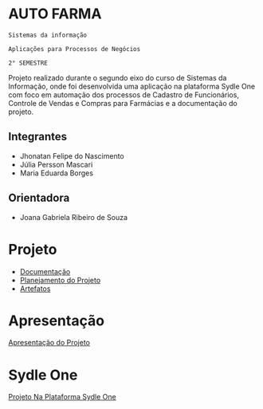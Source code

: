 # AUTO FARMA

`Sistemas da informação`

`Aplicações para Processos de Negócios`

`2° SEMESTRE` 

Projeto realizado durante o segundo eixo do curso de Sistemas da Informação, onde foi desenvolvida uma aplicação na plataforma Sydle One com foco em automação dos processos de Cadastro de Funcionários, Controle de Vendas e Compras para Farmácias e a documentação do projeto.

## Integrantes
* Jhonatan Felipe do Nascimento
* Júlia Persson Mascari
* Maria Eduarda Borges

## Orientadora

* Joana Gabriela Ribeiro de Souza

# Projeto

* [Documentação](/Documentação)
* [Planejamento do Projeto](/Planejamento%20do%20Projeto)
* [Artefatos](/Artefatos)

# Apresentação

[Apresentação do Projeto](/Apresentação%20do%20Projeto)

# Sydle One

[Projeto Na Plataforma Sydle One](https://pucminas-partner.sydle.one/#/app/main/obj/595c20500000000000000133/66f091c25235c25d9fe7da17)
